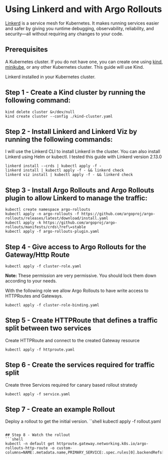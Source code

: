 # Using Linkerd and with Argo Rollouts

[Linkerd](https://linkerd.io/) is a service mesh for Kubernetes. It makes running services easier and safer by giving you runtime debugging, observability, reliability, and security—all without requiring any changes to your code.

## Prerequisites

A Kubernetes cluster. If you do not have one, you can create one using [kind](https://kind.sigs.k8s.io/), [minikube](https://minikube.sigs.k8s.io/), or any other Kubernetes cluster. This guide will use Kind.

Linkerd installed in your Kubernetes cluster.


## Step 1 - Create a Kind cluster by running the following command:

```shell
kind delete cluster &>/dev/null
kind create cluster --config ./kind-cluster.yaml
```

## Step 2 - Install Linkerd and Linkerd Viz by running the following commands:

I will use the Linkerd CLI to install Linkerd in the cluster. You can also install Linkerd using Helm or kubectl.
I tested this guide with Linkerd version 2.13.0

```shell
linkerd install --crds | kubectl apply -f -
linkerd install | kubectl apply -f - && linkerd check
linkerd viz install | kubectl apply -f - && linkerd check
```


## Step 3 - Install Argo Rollouts and Argo Rollouts plugin to allow Linkerd to manage the traffic:

```shell
kubectl create namespace argo-rollouts
kubectl apply -n argo-rollouts -f https://github.com/argoproj/argo-rollouts/releases/latest/download/install.yaml
kubectl apply -k https://github.com/argoproj/argo-rollouts/manifests/crds\?ref\=stable
kubectl apply -f argo-rollouts-plugin.yaml
```

## Step 4 - Give access to Argo Rollouts for the Gateway/Http Route

```shell
kubectl apply -f cluster-role.yaml
```
__Note:__ These permission are very permissive. You should lock them down according to your needs.

With the following role we allow Argo Rollouts to have write access to HTTPRoutes and Gateways.

```shell
kubectl apply -f cluster-role-binding.yaml
```
## Step 5 - Create HTTPRoute that defines a traffic split between two services

Create HTTPRoute and connect to the created Gateway resource

```shell
kubectl apply -f httproute.yaml
```
## Step 6 - Create the services required for traffic split 

Create three Services required for canary based rollout stratedy

```shell
kubectl apply -f service.yaml
```

## Step 7 - Create an example Rollout

Deploy a rollout to get the initial version.
``shell
kubectl apply -f rollout.yaml
```

## Step 8 - Watch the rollout
```shell
kubectl -n default get httproute.gateway.networking.k8s.io/argo-rollouts-http-route -o custom-columns=NAME:.metadata.name,PRIMARY_SERVICE:.spec.rules[0].backendRefs[0].name,PRIMARY_WEIGHT:.spec.rules[0].backendRefs[0].weight,CANARY_SERVICE:.spec.rules[0].backendRefs[1].name,CANARY_WEIGHT:.spec.rules[0].backendRefs[1].weight
```
